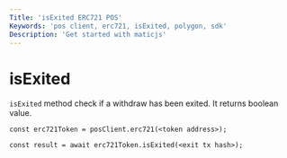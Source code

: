 ```yaml
---
Title: 'isExited ERC721 POS'
Keywords: 'pos client, erc721, isExited, polygon, sdk'
Description: 'Get started with maticjs'
---
```


# isExited

`isExited` method check if a withdraw has been exited. It returns boolean value.

```
const erc721Token = posClient.erc721(<token address>);

const result = await erc721Token.isExited(<exit tx hash>);

```
